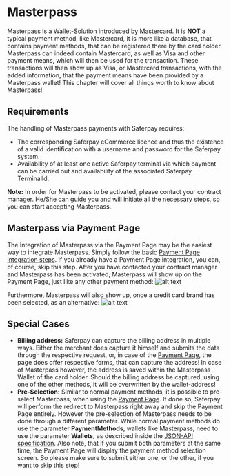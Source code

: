 # Masterpass

Masterpass is a Wallet-Solution introduced by Mastercard.
It is **NOT** a typical payment method, like Mastercard, it is more like a database, that contains payment methods, that can be registered there by the card holder.
Masterpass can indeed contain Mastercard, as well as Visa and other payment means, which will then be used for the transaction. These transactions will then show up as Visa, or Mastercard transactions, with the added information, that the payment means have been provided by a Masterpass wallet!
This chapter will cover all things worth to know about Masterpass!

## <a name="mp-req"></a> Requirements

The handling of Masterpass payments with Saferpay requires:

* The corresponding Saferpay eCommerce licence and thus the existence of a valid identification with a username and password for the Saferpay system.
* Availability of at least one active Saferpay terminal via which payment can be carried out and availability of the associated Saferpay TerminalId.

<div class="info">
  <p><strong>Note:</strong> In order for Masterpass to be activated, please contact your contract manager. He/She can guide you and will initiate all the necessary steps, so you can start accepting Masterpass.</p>
</div>

## <a name="mp-pp"></a> Masterpass via Payment Page

The Integration of Masterpass via the Payment Page may be the easiest way to integrate Masterpass.
Simply follow the basic [Payment Page integration steps](Integration_PP.html). If you already have a Payment Page integration, you can, of course, skip this step. After you have contacted your contract manager and Masterpass has been activated, Masterpass will show up on the Payment Page, just like any other payment method:
![alt text](https://raw.githubusercontent.com/saferpay/sndbx/master/images/MasterpassPPage.PNG "Masterpass Payment Page")

Furthermore, Masterpass will also show up, once a credit card brand has been selected, as an alternative:
![alt text](https://raw.githubusercontent.com/saferpay/sndbx/master/images/MasterpassPPageCEF.PNG "Masterpass Payment Page Card Entry Form")

## <a name="mp-special"></a> Special Cases

+ **Billing address:** Saferpay can capture the billing address in multiple ways. Either the merchant does capture it himself and submits the data through the respective request, or, in case of the [Payment Page](Integration_PP.html), the page does offer respective forms, that can capture the address! In case of Masterpass however, the address is saved within the Masterpass Wallet of the card holder. Should the billing address be captured, using one of the other methods, it will be overwritten by the wallet-address!
+ **Pre-Selection:** Similar to normal payment methods, it is possible to pre-select Masterpass, when using the [Payment Page](Integration_PP.html). If done so, Saferpay will perform the redirect to Masterpass right away and skip the Payment Page entirely. However the pre-selection of Masterpass needs to be done through a different parameter. While normal payment methods do use the parameter **PaymentMethods**, wallets like Masterpass, need to use the parameter **Wallets**, as described inside the [JSON-API specification](https://saferpay.github.io/jsonapi/#Payment_v1_PaymentPage_Initialize). Also note, that if you submit both parameters at the same time, the Payment Page will display the payment method selection screen. So please make sure to submit either one, or the other, if you want to skip this step!
